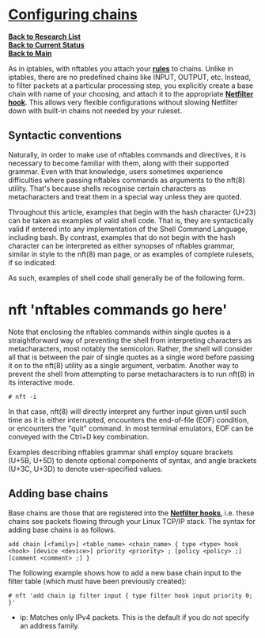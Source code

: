 # **[Configuring chains](https://wiki.nftables.org/wiki-nftables/index.php/Configuring_chains)**

**[Back to Research List](../../../../../../../research_list.md)**\
**[Back to Current Status](../../../../../../../../development/status/weekly/current_status.md)**\
**[Back to Main](../../../../../../../../README.md)**

As in iptables, with nftables you attach your **[rules](https://wiki.nftables.org/wiki-nftables/index.php/Simple_rule_management)** to chains. Unlike in iptables, there are no predefined chains like INPUT, OUTPUT, etc. Instead, to filter packets at a particular processing step, you explicitly create a base chain with name of your choosing, and attach it to the appropriate **[Netfilter hook](https://wiki.nftables.org/wiki-nftables/index.php/Netfilter_hooks)**. This allows very flexible configurations without slowing Netfilter down with built-in chains not needed by your ruleset.

## Syntactic conventions

Naturally, in order to make use of nftables commands and directives, it is necessary to become familiar with them, along with their supported grammar. Even with that knowledge, users sometimes experience difficulties where passing nftables commands as arguments to the nft(8) utility. That's because shells recognise certain characters as metacharacters and treat them in a special way unless they are quoted.

Throughout this article, examples that begin with the hash character (U+23) can be taken as examples of valid shell code. That is, they are syntactically valid if entered into any implementation of the Shell Command Language, including bash. By contrast, examples that do not begin with the hash character can be interpreted as either synopses of nftables grammar, similar in style to the nft(8) man page, or as examples of complete rulesets, if so indicated.

As such, examples of shell code shall generally be of the following form.

# nft 'nftables commands go here'

Note that enclosing the nftables commands within single quotes is a straightforward way of preventing the shell from interpreting characters as metacharacters, most notably the semicolon. Rather, the shell will consider all that is between the pair of single quotes as a single word before passing it on to the nft(8) utility as a single argument, verbatim. Another way to prevent the shell from attempting to parse metacharacters is to run nft(8) in its interactive mode.

`# nft -i`

In that case, nft(8) will directly interpret any further input given until such time as it is either interrupted, encounters the end-of-file (EOF) condition, or encounters the "quit" command. In most terminal emulators, EOF can be conveyed with the Ctrl+D key combination.

Examples describing nftables grammar shall employ square brackets (U+5B, U+5D) to denote optional components of syntax, and angle brackets (U+3C, U+3D) to denote user-specified values.

## Adding base chains

Base chains are those that are registered into the **[Netfilter hooks](https://wiki.nftables.org/wiki-nftables/index.php/Netfilter_hooks)**, i.e. these chains see packets flowing through your Linux TCP/IP stack. The syntax for adding base chains is as follows.

`add chain [<family>] <table_name> <chain_name> { type <type> hook <hook> [device <device>] priority <priority> ; [policy <policy> ;] [comment <comment> ;] }`

The following example shows how to add a new base chain input to the filter table (which must have been previously created):

`# nft 'add chain ip filter input { type filter hook input priority 0; }'`

- ip: Matches only IPv4 packets. This is the default if you do not specify an address family.

